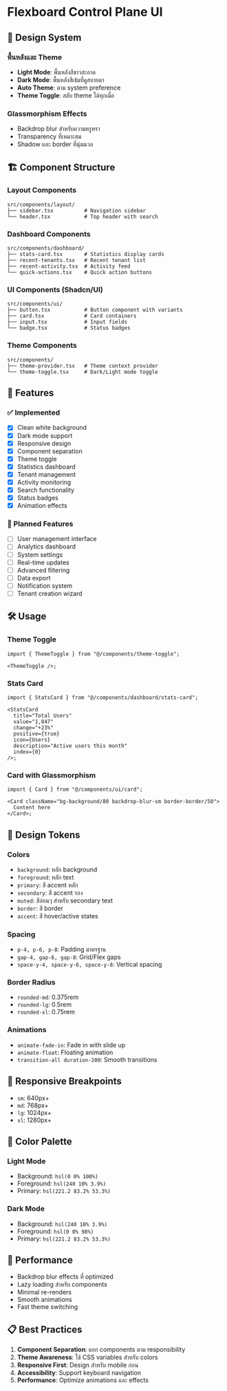 # Flexboard Control Plane UI

## 🎨 Design System

### พื้นหลังและ Theme

- **Light Mode**: พื้นหลังสีขาวสะอาด
- **Dark Mode**: พื้นหลังสีเข้มที่ดูสบายตา
- **Auto Theme**: ตาม system preference
- **Theme Toggle**: สลับ theme ได้ทุกเมื่อ

### Glassmorphism Effects

- Backdrop blur สำหรับความหรูหรา
- Transparency ที่เหมาะสม
- Shadow และ border ที่นุ่มนวล

## 🏗️ Component Structure

### Layout Components

```
src/components/layout/
├── sidebar.tsx          # Navigation sidebar
└── header.tsx           # Top header with search
```

### Dashboard Components

```
src/components/dashboard/
├── stats-card.tsx       # Statistics display cards
├── recent-tenants.tsx   # Recent tenant list
├── recent-activity.tsx  # Activity feed
└── quick-actions.tsx    # Quick action buttons
```

### UI Components (Shadcn/UI)

```
src/components/ui/
├── button.tsx           # Button component with variants
├── card.tsx             # Card containers
├── input.tsx            # Input fields
└── badge.tsx            # Status badges
```

### Theme Components

```
src/components/
├── theme-provider.tsx   # Theme context provider
└── theme-toggle.tsx     # Dark/Light mode toggle
```

## 🎯 Features

### ✅ Implemented

- [x] Clean white background
- [x] Dark mode support
- [x] Responsive design
- [x] Component separation
- [x] Theme toggle
- [x] Statistics dashboard
- [x] Tenant management
- [x] Activity monitoring
- [x] Search functionality
- [x] Status badges
- [x] Animation effects

### 🚧 Planned Features

- [ ] User management interface
- [ ] Analytics dashboard
- [ ] System settings
- [ ] Real-time updates
- [ ] Advanced filtering
- [ ] Data export
- [ ] Notification system
- [ ] Tenant creation wizard

## 🛠️ Usage

### Theme Toggle

```tsx
import { ThemeToggle } from "@/components/theme-toggle";

<ThemeToggle />;
```

### Stats Card

```tsx
import { StatsCard } from "@/components/dashboard/stats-card";

<StatsCard
  title="Total Users"
  value="1,847"
  change="+23%"
  positive={true}
  icon={Users}
  description="Active users this month"
  index={0}
/>;
```

### Card with Glassmorphism

```tsx
import { Card } from "@/components/ui/card";

<Card className="bg-background/80 backdrop-blur-sm border-border/50">
  Content here
</Card>;
```

## 🎨 Design Tokens

### Colors

- `background`: หลัก background
- `foreground`: หลัก text
- `primary`: สี accent หลัก
- `secondary`: สี accent รอง
- `muted`: สีอ่อนๆ สำหรับ secondary text
- `border`: สี border
- `accent`: สี hover/active states

### Spacing

- `p-4, p-6, p-8`: Padding มาตรฐาน
- `gap-4, gap-6, gap-8`: Grid/Flex gaps
- `space-y-4, space-y-6, space-y-8`: Vertical spacing

### Border Radius

- `rounded-md`: 0.375rem
- `rounded-lg`: 0.5rem
- `rounded-xl`: 0.75rem

### Animations

- `animate-fade-in`: Fade in with slide up
- `animate-float`: Floating animation
- `transition-all duration-200`: Smooth transitions

## 📱 Responsive Breakpoints

- `sm`: 640px+
- `md`: 768px+
- `lg`: 1024px+
- `xl`: 1280px+

## 🎨 Color Palette

### Light Mode

- Background: `hsl(0 0% 100%)`
- Foreground: `hsl(240 10% 3.9%)`
- Primary: `hsl(221.2 83.2% 53.3%)`

### Dark Mode

- Background: `hsl(240 10% 3.9%)`
- Foreground: `hsl(0 0% 98%)`
- Primary: `hsl(221.2 83.2% 53.3%)`

## 🚀 Performance

- Backdrop blur effects ที่ optimized
- Lazy loading สำหรับ components
- Minimal re-renders
- Smooth animations
- Fast theme switching

## 📋 Best Practices

1. **Component Separation**: แยก components ตาม responsibility
2. **Theme Awareness**: ใช้ CSS variables สำหรับ colors
3. **Responsive First**: Design สำหรับ mobile ก่อน
4. **Accessibility**: Support keyboard navigation
5. **Performance**: Optimize animations และ effects
